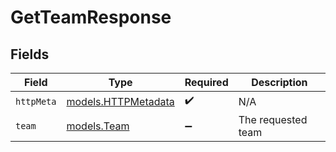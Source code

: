 # GetTeamResponse


## Fields

| Field                                            | Type                                             | Required                                         | Description                                      |
| ------------------------------------------------ | ------------------------------------------------ | ------------------------------------------------ | ------------------------------------------------ |
| `httpMeta`                                       | [models.HTTPMetadata](../models/httpmetadata.md) | :heavy_check_mark:                               | N/A                                              |
| `team`                                           | [models.Team](../models/team.md)                 | :heavy_minus_sign:                               | The requested team                               |